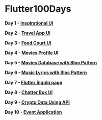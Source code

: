 # Flutter100Days

<b> Day 1 - <a href="https://github.com/RakulAgn/Flutter100Days/tree/main/Flutter_Day_1/inspirationhomeui">Inspirational UI</a></b>

<b> Day 2 - <a href="https://github.com/RakulAgn/Flutter100Days/tree/main/Flutter_Day_2/travelappui">Travel App UI</a></b>

<b> Day 3 - <a href="https://github.com/RakulAgn/Flutter100Days/tree/main/Flutter_Day_3/fooddeli">Food Court UI</a></b>

<b> Day 4 - <a href="https://github.com/RakulAgn/Flutter100Days/tree/main/Flutter_Day_4/moviesprofile">Movies Profile UI</a></b>

<b> Day 5 - <a href="https://github.com/RakulAgn/Flutter100Days/tree/main/Flutter_Day_5/moviesdata">Movies Database with Bloc Pattern</a></b>

<b> Day 6 - <a href="https://github.com/RakulAgn/Flutter100Days/tree/main/Flutter_Day_6/MyFluuter-MusicLyrics">Music Lyrics with Bloc Pattern</a></b>

<b> Day 7 - <a href="https://github.com/RakulAgn/Flutter100Days/tree/main/Flutter_Day_7/loginui">Flutter SignIn page</a></b>

<b> Day 8 - <a href="https://github.com/RakulAgn/Flutter100Days/tree/main/Flutter_Day_8/ChatterBoxUi">Chatter Box UI</a></b>

<b> Day 9 - <a href="https://github.com/RakulAgn/Flutter100Days/tree/main/Flutter_Day_9/cryptodata">Crypto Data Using API</a></b>

<b> Day 10 - <a href="https://github.com/RakulAgn/Flutter100Days/tree/main/Flutter_Day_10/eventsapps">Event Application</a></b>